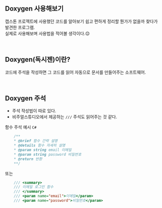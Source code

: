 ## Doxygen 사용해보기  
캡스톤 프로젝트에 사용했던 코드를 알아보기 쉽고 편하게 정리할 뭔가가 없을까 찾다가 발견한 프로그램.  
실제로 사용해보며 사용법을 적어볼 생각이다.😌  

<br/>

## **Doxygen**(독시젠)이란?
코드에 주석을 작성하면 그 코드를 읽어 자동으로 문서를 만들어주는 소프트웨어.

<br/>

## Doxygen 주석
* 주석 작성법이 따로 있다.
* 비주얼스튜디오에서 제공하는 `///` 주석도 읽어주는 것 같다.

함수 주석 예시 `C#`
```C#
    /**
    * @brief 함수 간략 설명
    * @details 함수 자세히 설명
    * @param string email 이메일
    * @param string password 비밀번호
    * @return 반환
    **/
```
또는  
```C#
    /// <summary>
    /// 이메일 로그인 함수
    /// </summary>
    /// <param name="email">이메일</param>
    /// <param name="password">비밀번호</param>
```
